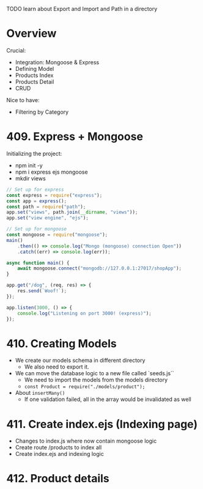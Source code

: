 TODO learn about Export and Import and Path in a directory

# Overview
Crucial:
- Integration: Mongoose & Express
- Defining Model
- Products Index
- Products Detail
- CRUD

Nice to have:
- Filtering by Category

# 409. Express + Mongoose
Initializing the project:
- npm init -y
- npm i express ejs mongoose
- mkdir views

```js
// Set up for express
const express = require("express");
const app = express();
const path = require("path");
app.set("views", path.join(__dirname, "views"));
app.set("view engine", "ejs");

// Set up for mongoose
const mongoose = require("mongoose");
main()
	.then(() => console.log("Mongo (mongoose) connection Open"))
	.catch((err) => console.log(err));

async function main() {
	await mongoose.connect("mongodb://127.0.0.1:27017/shopApp");
}

app.get("/dog", (req, res) => {
	res.send(`Woof!`);
});

app.listen(3000, () => {
	console.log("Listening on port 3000! (express)");
});
```
# 410. Creating Models
- We create our models schema in different directory
  - We also need to export it.
- We can move the database logic to a new file called `seeds.js``
  - We need to import the models from the models directory
  - `const Product = require("./models/product");`
- About `insertMany()`
  - If one validation failed, all in the array would be invalidated as well

# 411. Create index.ejs (Indexing page)
- Changes to index.js where now contain mongoose logic
- Create route /products to index all
- Create index.ejs and indexing logic

# 412. Product details